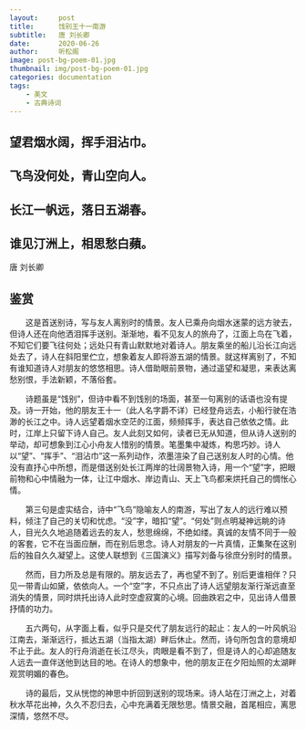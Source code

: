 ```yaml
---
layout:     post
title:      饯别王十一南游
subtitle:   唐 刘长卿
date:       2020-06-26
author:     听松阁
image: post-bg-poem-01.jpg
thumbnail: img/post-bg-poem-01.jpg
categories: documentation
tags:
    - 美文
    - 古典诗词
---
```



## 望君烟水阔，挥手泪沾巾。

## 飞鸟没何处，青山空向人。

## 长江一帆远，落日五湖春。

## 谁见汀洲上，相思愁白蘋。



唐 刘长卿

## 鉴赏



　　这是首送别诗，写与友人离别时的情景。友人已乘舟向烟水迷蒙的远方驶去，但诗人还在向他洒泪挥手送别。渐渐地，看不见友人的旅舟了，江面上鸟在飞着，不知它们要飞往何处；远处只有青山默默地对着诗人。朋友乘坐的船儿沿长江向远处去了，诗人在斜阳里伫立，想象着友人即将游五湖的情景。就这样离别了，不知有谁知道诗人对朋友的悠悠相思。诗人借助眼前景物，通过遥望和凝思，来表达离愁别恨，手法新颖，不落俗套。



　　诗题虽是“饯别”，但诗中看不到饯别的场面，甚至一句离别的话语也没有提及。诗一开始，他的朋友王十一（此人名字爵不详）已经登舟远去，小船行驶在浩渺的长江之中。诗人远望着烟水空茫的江面，频频挥手，表达自己依依之情。此时，江岸上只留下诗人自己。友人此刻又如何，读者已无从知道，但从诗人送别的举动，却可想象到江心小舟友人惜别的情景。笔墨集中凝炼，构思巧妙。诗人以“望”、“挥手”、“泪沾巾”这一系列动作，浓墨渲染了自己送别友人时的心情。他没有直抒心中所想，而是借送别处长江两岸的壮阔景物入诗，用一个“望”字，把眼前物和心中情融为一体，让江中烟水、岸边青山、天上飞鸟都来烘托自己的惆怅心情。　



　　第三句是虚实结合，诗中“飞鸟”隐喻友人的南游，写出了友人的远行难以预料，倾注了自己的关切和忧虑。“没”字，暗扣“望”。“何处”则点明凝神远眺的诗人，目光久久地追随着远去的友人，愁思绵绵，不绝如缕。真诚的友情不同于一般的客套，它不在当面应酬，而在别后思念。诗人对朋友的一片真情，正集聚在这别后的独自久久凝望上。这使人联想到《三国演义》描写刘备与徐庶分别时的情景。



　　然而，目力所及总是有限的。朋友远去了，再也望不到了。别后更谁相伴？只见一带青山如黛，依依向人。一个“空”字，不只点出了诗人远望朋友渐行渐远直至消失的情景，同时烘托出诗人此时空虚寂寞的心境。回曲跌宕之中，见出诗人借景抒情的功力。



　　五六两句，从字面上看，似乎只是交代了朋友远行的起止：友人的一叶风帆沿江南去，渐渐远行，抵达五湖（当指太湖）畔后休止。然而，诗句所包含的意境却不止于此。友人的行舟消逝在长江尽头，肉眼是看不到了，但是诗人的心却追随友人远去一直伴送他到达目的地。在诗人的想象中，他的朋友正在夕阳灿照的太湖畔观赏明媚的春色。



　　诗的最后，又从恍惚的神思中折回到送别的现场来。诗人站在汀洲之上，对着秋水苹花出神，久久不忍归去，心中充满着无限愁思。情景交融，首尾相应，离思深情，悠然不尽。
